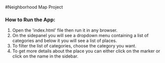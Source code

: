 #Neighborhood Map Project

### How to Run the App:

1. Open the 'index.html' file then run it in any browser. 
2. On the sidepanel you will see a dropdown menu containing a list of categories and below it you will see a list of places. 
3. To filter the list of categories, choose the category you want.
4. To get more details about the place you can either click on the marker or click on the name in the sidebar. 
